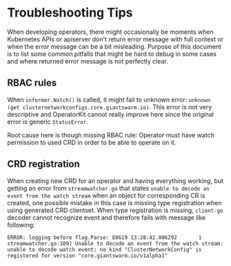 # Troubleshooting Tips

When developing operators, there might occasionally be moments when Kubernetes
APIs or apiserver don't return error message with full context or when the error
message can be a bit misleading. Purpose of this document is to list some common
pitfalls that might be hard to debug in some cases and where returned error
message is not perfectly clear.

## RBAC rules

When `informer.Watch()` is called, it might fail to unknown error:
`unknown (get clusternetworkconfigs.core.giantswarm.io)`. This error is not very
descriptive and OperatorKit cannot really improve here since the original error
is generic `StatusError`.

Root cause here is though missing RBAC rule: Operator must have watch permission
to used CRD in order to be able to operate on it.

## CRD registration

When creating new CRD for an operator and having everything working, but getting
an error from `streamwatcher.go` that states `unable to decode an event from the
watch stream` when an object for corresponding CR is created, one possible
mistake in this case is missing type registration when using generated CRD
clientset. When type registration is missing, `client-go` decoder cannot
recognize event and therefore fails with message like following:

`ERROR: logging before flag.Parse: E0619 13:28:42.006292       1 streamwatcher.go:109] Unable to decode an event from the watch stream: unable to decode watch event: no kind "ClusterNetworkConfig" is registered for version "core.giantswarm.io/v1alpha1"`

